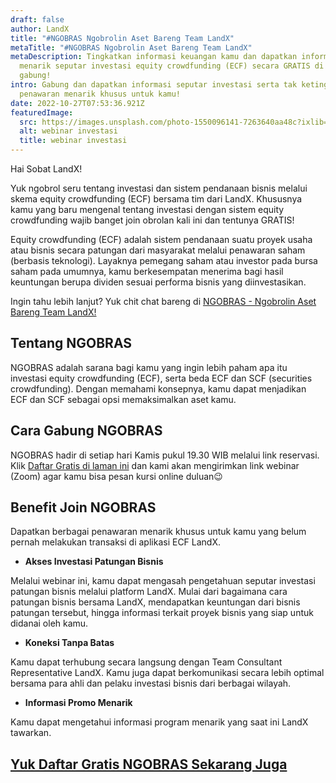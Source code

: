 ```yaml
---
draft: false
author: LandX
title: "#NGOBRAS Ngobrolin Aset Bareng Team LandX"
metaTitle: "#NGOBRAS Ngobrolin Aset Bareng Team LandX"
metaDescription: Tingkatkan informasi keuangan kamu dan dapatkan informasi
  menarik seputar investasi equity crowdfunding (ECF) secara GRATIS di sini. Yuk
  gabung!
intro: Gabung dan dapatkan informasi seputar investasi serta tak ketinggalan
  penawaran menarik khusus untuk kamu!
date: 2022-10-27T07:53:36.921Z
featuredImage:
  src: https://images.unsplash.com/photo-1550096141-7263640aa48c?ixlib=rb-4.0.3&ixid=MnwxMjA3fDB8MHxwaG90by1wYWdlfHx8fGVufDB8fHx8&auto=format&fit=crop&w=870&q=80
  alt: webinar investasi
  title: webinar investasi
---
```

Hai Sobat LandX!

Yuk ngobrol seru tentang investasi dan sistem pendanaan bisnis melalui skema equity crowdfunding (ECF) bersama tim dari LandX. Khususnya kamu yang baru mengenal tentang investasi dengan sistem equity crowdfunding wajib banget join obrolan kali ini dan tentunya GRATIS!

Equity crowdfunding (ECF) adalah sistem pendanaan suatu proyek usaha atau bisnis secara patungan dari masyarakat melalui penawaran saham (berbasis teknologi). Layaknya pemegang saham atau investor pada bursa saham pada umumnya, kamu berkesempatan menerima bagi hasil keuntungan berupa dividen sesuai performa bisnis yang diinvestasikan.

Ingin tahu lebih lanjut? Yuk chit chat bareng di [NGOBRAS - Ngobrolin Aset Bareng Team LandX!](https://info.landx.id/ngobras?utm_source=Blog&utm_medium=Artikel&utm_campaign=ArtikelNgobras&utm_id=ArtikelNgobras)

## Tentang NGOBRAS

NGOBRAS adalah sarana bagi kamu yang ingin lebih paham apa itu investasi equity crowdfunding (ECF), serta beda ECF dan SCF (securities crowdfunding). Dengan memahami konsepnya, kamu dapat menjadikan ECF dan SCF sebagai opsi memaksimalkan aset kamu.

## Cara Gabung NGOBRAS

NGOBRAS hadir di setiap hari Kamis pukul 19.30 WIB melalui link reservasi. Klik [Daftar Gratis di laman ini](https://info.landx.id/ngobras?utm_source=Blog&utm_medium=Artikel&utm_campaign=ArtikelNgobras&utm_id=ArtikelNgobras) dan kami akan mengirimkan link webinar (Zoom) agar kamu bisa pesan kursi online duluan😉

## Benefit Join NGOBRAS

Dapatkan berbagai penawaran menarik khusus untuk kamu yang belum pernah melakukan transaksi di aplikasi ECF LandX. 

* **Akses Investasi Patungan Bisnis** 

Melalui webinar ini, kamu dapat mengasah pengetahuan seputar investasi patungan bisnis melalui platform LandX. Mulai dari bagaimana cara patungan bisnis bersama LandX, mendapatkan keuntungan dari bisnis patungan tersebut, hingga informasi terkait proyek bisnis yang siap untuk didanai oleh kamu. 

* **Koneksi Tanpa Batas** 

Kamu dapat terhubung secara langsung dengan Team Consultant Representative LandX. Kamu juga dapat berkomunikasi secara lebih optimal bersama para ahli dan pelaku investasi bisnis dari berbagai wilayah. 

* **Informasi Promo Menarik** 

Kamu dapat mengetahui informasi program menarik yang saat ini LandX tawarkan.

## [Y﻿uk Daftar Gratis NGOBRAS Sekarang Juga](https://info.landx.id/ngobras?utm_source=Blog&utm_medium=Artikel&utm_campaign=ArtikelNgobras&utm_id=ArtikelNgobras)